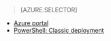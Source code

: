 > [AZURE.SELECTOR]
- [Azure portal](/documentation/articles/virtual-machines-windows-tutorial-classic-portal)
- [PowerShell: Classic deployment](/documentation/articles/virtual-machines-ps-create-preconfigure-windows-vms)

<!---HONumber=70-->